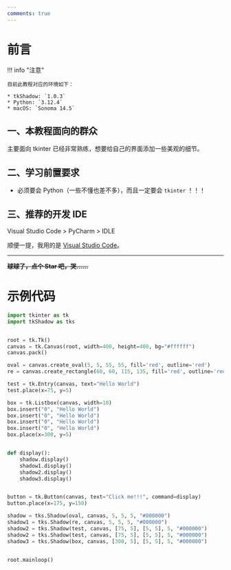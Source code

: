 ```yaml
---
comments: true
---
```


# 前言

!!! info "注意"

    目前此教程对应的环境如下：

    * tkShadow: `1.0.3`
    * Python: `3.12.4`
    * macOS: `Sonoma 14.5`

## 一、本教程面向的群众

主要面向 tkinter 已经非常熟练，想要给自己的界面添加一些美观的细节。

## 二、学习前置要求

- 必须要会 Python（一些不懂也差不多），而且一定要会 `tkinter` ！！！

## 三、推荐的开发 IDE

Visual Studio Code > PyCharm > IDLE

顺便一提，我用的是 [Visual Studio Code](https://code.visualstudio.com/)。

---

**~~球球了，点个 Star 吧，哭……~~**

# 示例代码

```python
import tkinter as tk
import tkShadow as tks


root = tk.Tk()
canvas = tk.Canvas(root, width=400, height=400, bg="#ffffff")
canvas.pack()

oval = canvas.create_oval(5, 5, 55, 55, fill='red', outline='red')
re = canvas.create_rectangle(60, 60, 115, 135, fill='red', outline='red')

test = tk.Entry(canvas, text="Hello World")
test.place(x=75, y=5)

box = tk.Listbox(canvas, width=10)
box.insert("0", "Hello World")
box.insert("0", "Hello World")
box.insert("0", "Hello World")
box.insert("0", "Hello World")
box.place(x=300, y=5)


def display():
    shadow.display()
    shadow1.display()
    shadow2.display()
    shadow3.display()


button = tk.Button(canvas, text="Click me!!!", command=display)
button.place(x=175, y=150)

shadow = tks.Shadow(oval, canvas, 5, 5, 5, "#000000")
shadow1 = tks.Shadow(re, canvas, 5, 5, 5, "#000000")
shadow2 = tks.Shadow(test, canvas, [75, 5], [5, 5], 5, "#000000")
shadow2 = tks.Shadow(test, canvas, [75, 5], [5, 5], 5, "#000000")
shadow3 = tks.Shadow(box, canvas, [300, 5], [5, 5], 5, "#000000")


root.mainloop()
```